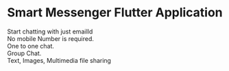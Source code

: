 # Smart Messenger Flutter Application
Start chatting with just emailId </br>
No mobile Number is required.  </br>
One to one chat.  </br>
Group Chat.  </br>
Text, Images, Multimedia file sharing 
